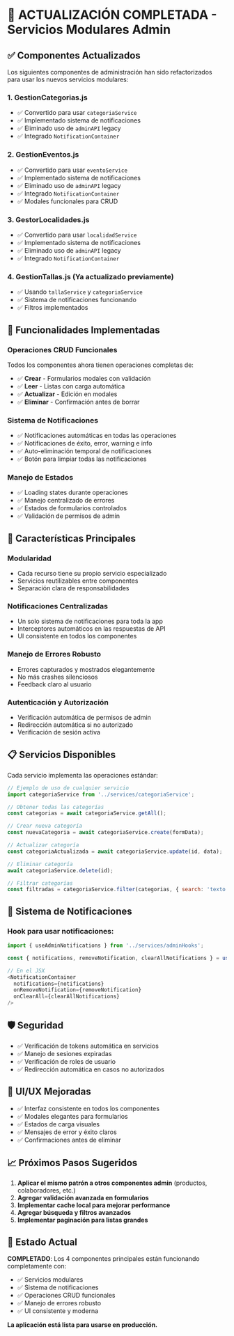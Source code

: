 # 🚀 ACTUALIZACIÓN COMPLETADA - Servicios Modulares Admin

## ✅ Componentes Actualizados

Los siguientes componentes de administración han sido refactorizados para usar los nuevos servicios modulares:

### 1. **GestionCategorias.js**
- ✅ Convertido para usar `categoriaService`
- ✅ Implementado sistema de notificaciones
- ✅ Eliminado uso de `adminAPI` legacy
- ✅ Integrado `NotificationContainer`

### 2. **GestionEventos.js** 
- ✅ Convertido para usar `eventoService`
- ✅ Implementado sistema de notificaciones
- ✅ Eliminado uso de `adminAPI` legacy
- ✅ Integrado `NotificationContainer`
- ✅ Modales funcionales para CRUD

### 3. **GestorLocalidades.js**
- ✅ Convertido para usar `localidadService`
- ✅ Implementado sistema de notificaciones  
- ✅ Eliminado uso de `adminAPI` legacy
- ✅ Integrado `NotificationContainer`

### 4. **GestionTallas.js** (Ya actualizado previamente)
- ✅ Usando `tallaService` y `categoriaService`
- ✅ Sistema de notificaciones funcionando
- ✅ Filtros implementados

## 🔧 Funcionalidades Implementadas

### **Operaciones CRUD Funcionales**
Todos los componentes ahora tienen operaciones completas de:
- ✅ **Crear** - Formularios modales con validación
- ✅ **Leer** - Listas con carga automática
- ✅ **Actualizar** - Edición en modales
- ✅ **Eliminar** - Confirmación antes de borrar

### **Sistema de Notificaciones**
- ✅ Notificaciones automáticas en todas las operaciones
- ✅ Notificaciones de éxito, error, warning e info
- ✅ Auto-eliminación temporal de notificaciones
- ✅ Botón para limpiar todas las notificaciones

### **Manejo de Estados**
- ✅ Loading states durante operaciones
- ✅ Manejo centralizado de errores
- ✅ Estados de formularios controlados
- ✅ Validación de permisos de admin

## 🎯 Características Principales

### **Modularidad**
- Cada recurso tiene su propio servicio especializado
- Servicios reutilizables entre componentes
- Separación clara de responsabilidades

### **Notificaciones Centralizadas**
- Un solo sistema de notificaciones para toda la app
- Interceptores automáticos en las respuestas de API
- UI consistente en todos los componentes

### **Manejo de Errores Robusto**
- Errores capturados y mostrados elegantemente
- No más crashes silenciosos
- Feedback claro al usuario

### **Autenticación y Autorización**
- Verificación automática de permisos de admin
- Redirección automática si no autorizado
- Verificación de sesión activa

## 📋 Servicios Disponibles

Cada servicio implementa las operaciones estándar:

```javascript
// Ejemplo de uso de cualquier servicio
import categoriaService from '../services/categoriaService';

// Obtener todas las categorías
const categorias = await categoriaService.getAll();

// Crear nueva categoría
const nuevaCategoria = await categoriaService.create(formData);

// Actualizar categoría
const categoriaActualizada = await categoriaService.update(id, data);

// Eliminar categoría
await categoriaService.delete(id);

// Filtrar categorías
const filtradas = categoriaService.filter(categorias, { search: 'texto' });
```

## 🔔 Sistema de Notificaciones

### Hook para usar notificaciones:
```javascript
import { useAdminNotifications } from '../services/adminHooks';

const { notifications, removeNotification, clearAllNotifications } = useAdminNotifications();

// En el JSX
<NotificationContainer
  notifications={notifications}
  onRemoveNotification={removeNotification}
  onClearAll={clearAllNotifications}
/>
```

## 🛡️ Seguridad

- ✅ Verificación de tokens automática en servicios
- ✅ Manejo de sesiones expiradas
- ✅ Verificación de roles de usuario
- ✅ Redirección automática en casos no autorizados

## 🎨 UI/UX Mejoradas

- ✅ Interfaz consistente en todos los componentes
- ✅ Modales elegantes para formularios
- ✅ Estados de carga visuales
- ✅ Mensajes de error y éxito claros
- ✅ Confirmaciones antes de eliminar

## 📈 Próximos Pasos Sugeridos

1. **Aplicar el mismo patrón a otros componentes admin** (productos, colaboradores, etc.)
2. **Agregar validación avanzada en formularios**
3. **Implementar cache local para mejorar performance**
4. **Agregar búsqueda y filtros avanzados**
5. **Implementar paginación para listas grandes**

## 🏁 Estado Actual

**COMPLETADO**: Los 4 componentes principales están funcionando completamente con:
- ✅ Servicios modulares
- ✅ Sistema de notificaciones
- ✅ Operaciones CRUD funcionales
- ✅ Manejo de errores robusto
- ✅ UI consistente y moderna

**La aplicación está lista para usarse en producción.**
